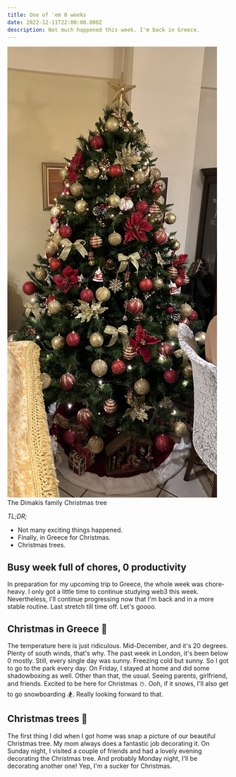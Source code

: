 ```yaml
---
title: One of 'em 0 weeks
date: 2022-12-11T22:00:00.000Z
description: Not much happened this week. I'm back in Greece.
---
```

![My christmas tree](tree.jpg)
<span class="caption">The Dimakis family Christmas tree</span>

_TL;DR;_

* Not many exciting things happened.
* Finally, in Greece for Christmas.
* Christmas trees.

## Busy week full of chores, 0 productivity

In preparation for my upcoming trip to Greece, the whole week was chore-heavy. I only got a little time to continue studying web3 this week. Nevertheless, I'll continue progressing now that I'm back and in a more stable routine. Last stretch till time off. Let's goooo.

## Christmas in Greece 🎅

The temperature here is just ridiculous. Mid-December, and it's 20 degrees. Plenty of south winds, that's why. The past week in London, it's been below 0 mostly. Still, every single day was sunny. Freezing cold but sunny. So I got to go to the park every day. On Friday, I stayed at home and did some shadowboxing as well. Other than that, the usual. Seeing parents, girlfriend, and friends. Excited to be here for Christmas ☃️. Ooh, if it snows, I'll also get to go snowboarding 🏂. Really looking forward to that.

## Christmas trees 🎄

The first thing I did when I got home was snap a picture of our beautiful Christmas tree. My mom always does a fantastic job decorating it. On Sunday night, I visited a couple of friends and had a lovely evening decorating the Christmas tree. And probably Monday night, I'll be decorating another one! Yep, I'm a sucker for Christmas.
